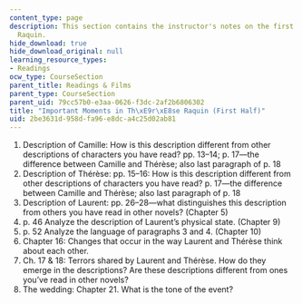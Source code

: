 ```yaml
---
content_type: page
description: This section contains the instructor's notes on the first half of Therese
  Raquin.
hide_download: true
hide_download_original: null
learning_resource_types:
- Readings
ocw_type: CourseSection
parent_title: Readings & Films
parent_type: CourseSection
parent_uid: 79cc57b0-e3aa-0626-f3dc-2af2b6806302
title: "Important Moments in Th\xE9r\xE8se Raquin (First Half)"
uid: 2be3631d-958d-fa96-e8dc-a4c25d02ab81
---
```


1.  Description of Camille: How is this description different from other descriptions of characters you have read? pp. 13–14; p. 17—the difference between Camille and Thérèse; also last paragraph of p. 18
2.  Description of Thérèse: pp. 15–16: How is this description different from other descriptions of characters you have read? p. 17—the difference between Camille and Thérèse; also last paragraph of p. 18
3.  Description of Laurent: pp. 26–28—what distinguishes this description from others you have read in other novels? (Chapter 5)
4.  p. 46 Analyze the description of Laurent’s physical state. (Chapter 9)
5.  p. 52 Analyze the language of paragraphs 3 and 4. (Chapter 10)
6.  Chapter 16: Changes that occur in the way Laurent and Thérèse think about each other.
7.  Ch. 17 & 18: Terrors shared by Laurent and Thérèse. How do they emerge in the descriptions? Are these descriptions different from ones you’ve read in other novels?
8.  The wedding: Chapter 21. What is the tone of the event?